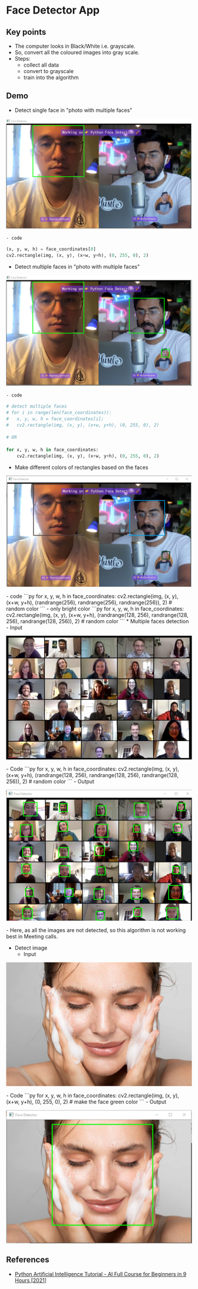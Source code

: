 # Face Detector App

## Key points
* The computer looks in Black/White i.e. grayscale.
* So, convert all the coloured images into gray scale.
* Steps:
	- collect all data
	- convert to grayscale
	- train into the algorithm

## Demo
* Detect single face in "photo with multiple faces"
<p align="center">
	<img src="data/1_face_detect.png" alt="" width="" height="">
</p>
	
	- code
```py
(x, y, w, h) = face_coordinates[0]
cv2.rectangle(img, (x, y), (x+w, y+h), (0, 255, 0), 2)
```
* Detect multiple faces in "photo with multiple faces"
<p align="center">
	<img src="data/multiple_faces_detect.png" alt="" width="" height="">
</p>
	
	- code
```py
# detect multiple faces
# for i in range(len(face_coordinates)):
# 	x, y, w, h = face_coordinates[i];
# 	cv2.rectangle(img, (x, y), (x+w, y+h), (0, 255, 0), 2)

# OR

for x, y, w, h in face_coordinates:
	cv2.rectangle(img, (x, y), (x+w, y+h), (0, 255, 0), 2)
```

* Make different colors of rectangles based on the faces
<p align="center">
	<img src="data/multiple_faces_detect_diff_color_boxes.png" alt="" width="" height="">
</p>
	- code
```py
for x, y, w, h in face_coordinates:
	cv2.rectangle(img, (x, y), (x+w, y+h), (randrange(256), randrange(256), randrange(256)), 2)  # random color
```
	- only bright color
```py
for x, y, w, h in face_coordinates:
	cv2.rectangle(img, (x, y), (x+w, y+h), (randrange(128, 256), randrange(128, 256), randrange(128, 256)), 2)  # random color
```
* Multiple faces detection
	- Input
<p align="center">
	<img src="data/multiple_faces.jpg" alt="" width="" height="">
</p>
	- Code
```py
for x, y, w, h in face_coordinates:
	cv2.rectangle(img, (x, y), (x+w, y+h), (randrange(128, 256), randrange(128, 256), randrange(128, 256)), 2)  # random color
```
	- Output
<p align="center">
	<img src="data/multiple_faces_detect_2.png" alt="" width="" height="">
</p>
	- Here, as all the images are not detected, so this algorithm is not working best in Meeting calls.

* Detect image
	- Input
<p align="center">
	<img src="data/female_washing_face.jpg" alt="" width="" height="">
</p>
	- Code
```py
for x, y, w, h in face_coordinates:
	cv2.rectangle(img, (x, y), (x+w, y+h), (0, 255, 0), 2)		# make the face green color
```
	- Output
<p align="center">
	<img src="data/female_washing_face_detect.png" alt="" width="" height="">
</p>


## References
* [Python Artificial Intelligence Tutorial - AI Full Course for Beginners in 9 Hours [2021]](https://www.youtube.com/watch?v=XIrOM9oP3pA)